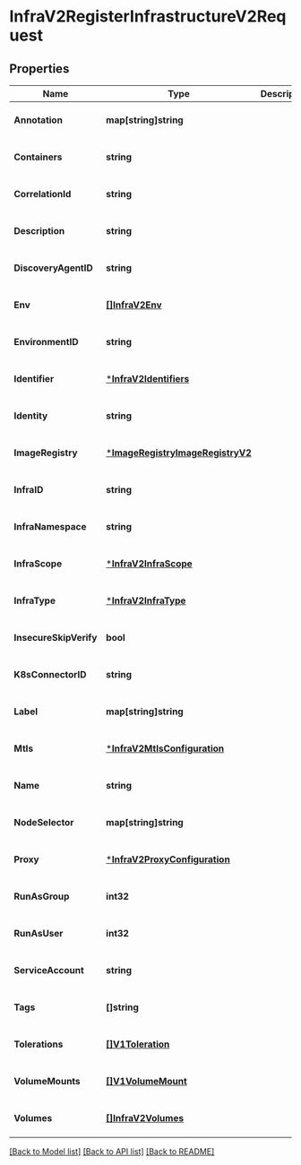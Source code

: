 # InfraV2RegisterInfrastructureV2Request

## Properties
Name | Type | Description | Notes
------------ | ------------- | ------------- | -------------
**Annotation** | **map[string]string** |  | [optional] [default to null]
**Containers** | **string** |  | [optional] [default to null]
**CorrelationId** | **string** |  | [optional] [default to null]
**Description** | **string** |  | [optional] [default to null]
**DiscoveryAgentID** | **string** |  | [optional] [default to null]
**Env** | [**[]InfraV2Env**](infra_v2.Env.md) |  | [optional] [default to null]
**EnvironmentID** | **string** |  | [optional] [default to null]
**Identifier** | [***InfraV2Identifiers**](infra_v2.Identifiers.md) |  | [optional] [default to null]
**Identity** | **string** |  | [optional] [default to null]
**ImageRegistry** | [***ImageRegistryImageRegistryV2**](image_registry.ImageRegistryV2.md) |  | [optional] [default to null]
**InfraID** | **string** |  | [optional] [default to null]
**InfraNamespace** | **string** |  | [optional] [default to null]
**InfraScope** | [***InfraV2InfraScope**](infra_v2.InfraScope.md) |  | [optional] [default to null]
**InfraType** | [***InfraV2InfraType**](infra_v2.InfraType.md) |  | [optional] [default to null]
**InsecureSkipVerify** | **bool** |  | [optional] [default to null]
**K8sConnectorID** | **string** |  | [optional] [default to null]
**Label** | **map[string]string** |  | [optional] [default to null]
**Mtls** | [***InfraV2MtlsConfiguration**](infra_v2.MTLSConfiguration.md) |  | [optional] [default to null]
**Name** | **string** |  | [optional] [default to null]
**NodeSelector** | **map[string]string** |  | [optional] [default to null]
**Proxy** | [***InfraV2ProxyConfiguration**](infra_v2.ProxyConfiguration.md) |  | [optional] [default to null]
**RunAsGroup** | **int32** |  | [optional] [default to null]
**RunAsUser** | **int32** |  | [optional] [default to null]
**ServiceAccount** | **string** |  | [optional] [default to null]
**Tags** | **[]string** |  | [optional] [default to null]
**Tolerations** | [**[]V1Toleration**](v1.Toleration.md) |  | [optional] [default to null]
**VolumeMounts** | [**[]V1VolumeMount**](v1.VolumeMount.md) |  | [optional] [default to null]
**Volumes** | [**[]InfraV2Volumes**](infra_v2.Volumes.md) |  | [optional] [default to null]

[[Back to Model list]](../README.md#documentation-for-models) [[Back to API list]](../README.md#documentation-for-api-endpoints) [[Back to README]](../README.md)

